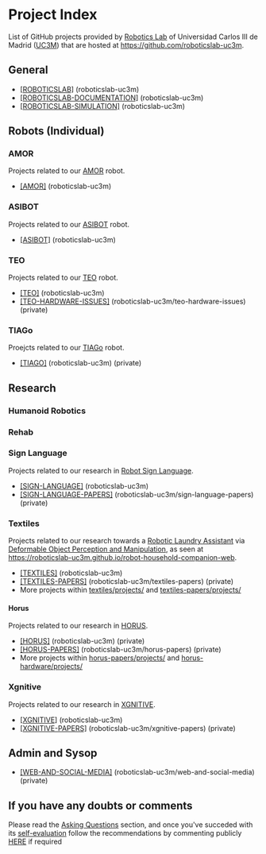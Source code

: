 # Project Index

List of GitHub projects provided by [Robotics Lab](http://roboticslab.uc3m.es) of Universidad Carlos III de Madrid ([UC3M](http://uc3m.es)) that are hosted at <https://github.com/roboticslab-uc3m>. 

## General

- [[ROBOTICSLAB]](https://github.com/orgs/roboticslab-uc3m/projects/4) (roboticslab-uc3m)
- [[ROBOTICSLAB-DOCUMENTATION]](https://github.com/orgs/roboticslab-uc3m/projects/11) (roboticslab-uc3m)
- [[ROBOTICSLAB-SIMULATION]](https://github.com/orgs/roboticslab-uc3m/projects/12) (roboticslab-uc3m)

## Robots (Individual)

### AMOR

Projects related to our [AMOR](http://roboticslab.uc3m.es/roboticslab/robot/amor) robot.
- [[AMOR]](https://github.com/orgs/roboticslab-uc3m/projects/14) (roboticslab-uc3m)

### ASIBOT

Projects related to our [ASIBOT](http://roboticslab.uc3m.es/roboticslab/robot/asibot) robot.
- [[ASIBOT]](https://github.com/orgs/roboticslab-uc3m/projects/13) (roboticslab-uc3m)

### TEO

Projects related to our [TEO](http://roboticslab.uc3m.es/roboticslab/robot/teo-humanoid) robot.
- [[TEO]](https://github.com/orgs/roboticslab-uc3m/projects/6) (roboticslab-uc3m)
- [[TEO-HARDWARE-ISSUES]](https://github.com/roboticslab-uc3m/teo-hardware-issues/projects/1) (roboticslab-uc3m/teo-hardware-issues) (private)

###  TIAGo

Proejcts related to our [TIAGo](http://roboticslab.uc3m.es/roboticslab/robot/tiago) robot.
- [[TIAGO]](https://github.com/orgs/roboticslab-uc3m/projects/7) (roboticslab-uc3m) (private)

## Research

### Humanoid Robotics

### Rehab

### Sign Language

Projects related to our research in [Robot Sign Language](http://roboticslab.uc3m.es/roboticslab/robottypeandapp/robot-sign-language).

- [[SIGN-LANGUAGE]](https://github.com/orgs/roboticslab-uc3m/projects/10) (roboticslab-uc3m)
- [[SIGN-LANGUAGE-PAPERS]](https://github.com/roboticslab-uc3m/sign-language-papers/projects/4) (roboticslab-uc3m/sign-language-papers) (private)

### Textiles

Projects related to our research towards a [Robotic Laundry Assistant](http://roboticslab.uc3m.es/roboticslab/robottypeandapp/robotic-laundry-assistant) via [Deformable Object Perception and Manipulation](http://roboticslab.uc3m.es/roboticslab/researchtopic/deformable-object-perception-and-manipulation), as seen at <https://roboticslab-uc3m.github.io/robot-household-companion-web>.

- [[TEXTILES]](https://github.com/orgs/roboticslab-uc3m/projects/9) (roboticslab-uc3m)
- [[TEXTILES-PAPERS]](https://github.com/roboticslab-uc3m/textiles-papers/projects/3) (roboticslab-uc3m/textiles-papers) (private)
- More projects within [textiles/projects/](https://github.com/roboticslab-uc3m/textiles/projects) and [textiles-papers/projects/](https://github.com/roboticslab-uc3m/textiles-papers/projects)

#### Horus

Projects related to our research in [HORUS](http://roboticslab.uc3m.es/roboticslab/project/horus).

- [[HORUS]](https://github.com/orgs/roboticslab-uc3m/projects/8) (roboticslab-uc3m) (private)
- [[HORUS-PAPERS]](https://github.com/roboticslab-uc3m/horus-papers/projects/3) (roboticslab-uc3m/horus-papers) (private)
- More projects within [horus-papers/projects/](https://github.com/roboticslab-uc3m/horus-papers/projects) and [horus-hardware/projects/](https://github.com/roboticslab-uc3m/horus-hardware/projects)

### Xgnitive

Projects related to our research in [XGNITIVE](http://roboticslab.uc3m.es/roboticslab/robottypeandapp/xgnitive).

- [[XGNITIVE]](https://github.com/orgs/roboticslab-uc3m/projects/5) (roboticslab-uc3m)
- [[XGNITIVE-PAPERS]](https://github.com/roboticslab-uc3m/xgnitive-papers/projects/1) (roboticslab-uc3m/xgnitive-papers) (private)

## Admin and Sysop

- [[WEB-AND-SOCIAL-MEDIA]](https://github.com/roboticslab-uc3m/web-and-social-media/projects/1) (roboticslab-uc3m/web-and-social-media) (private)

## If you have any doubts or comments

Please read the [Asking Questions](asking-questions.md) section, and once you've succeded with its [self-evaluation](asking-questions.md#self-evaluation-time) follow the recommendations by commenting publicly [HERE](https://github.com/roboticslab-uc3m/developer-manual/issues/new) if required
